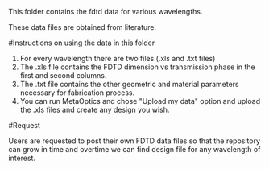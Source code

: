 This folder contains the fdtd data for various wavelengths. 

These data files are obtained from literature.

#Instructions on using the data in this folder

1. For every wavelength there are two files (.xls and .txt files)
2. The .xls file contains the FDTD dimension vs transmission phase in the first and second columns.
3. The .txt file contains the other geometric and material parameters necessary for fabrication process.
4. You can run MetaOptics and chose "Upload my data" option and upload the .xls files and create any design you wish.

#Request

Users are requested to post their own FDTD data files so that the repository can grow in time and overtime we can find design file for any wavelength of interest.
